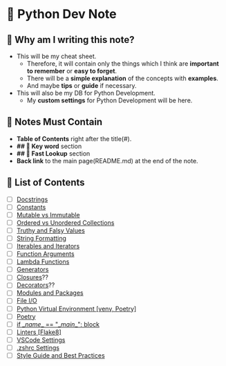 # 🐍 Python Dev Note

## 📘 Why am I writing this note?

- This will be my cheat sheet.
  - Therefore, it will contain only the things which I think are **important to remember** or **easy to forget**.
  - There will be a **simple explanation** of the concepts with **examples**.
  - And maybe **tips** or **guide** if necessary.
- This will also be my DB for Python Development.
  - My **custom settings** for Python Development will be here.

## 📜 Notes Must Contain

- **Table of Contents** right after the title(#).
- **## 🔑 Key word** section
- **## 👀 Fast Lookup** section
- **Back link** to the main page(README.md) at the end of the note.

## 📑 List of Contents

- [ ] [Docstrings](./docstrings.md)
- [ ] [Constants](./constants.md)
- [ ] [Mutable vs Immutable](./mutable-immutable.md)
- [ ] [Ordered vs Unordered Collections](./ordered-unordered.md)
- [ ] [Truthy and Falsy Values](./truthy-falsy.md)
- [ ] [String Formatting](./string-formatting.md)
- [ ] [Iterables and Iterators](./iterables-iterators.md)
- [ ] [Function Arguments](./function-arguments.md)
- [ ] [Lambda Functions](./lambda-functions.md)
- [ ] [Generators](./generators.md)
- [ ] [Closures](./closures.md)??
- [ ] [Decorators](./decorators.md)??
- [ ] [Modules and Packages](./modules-packages.md)
- [ ] [File I/O](./file-io.md)
- [ ] [Python Virtual Environment [venv, Poetry]](./virtual-environment.md)
- [ ] [Poetry](./poetry.md)
- [ ] [if \__name__ == "\__main__": block](./if-name-main.md)
- [ ] [Linters [Flake8]](./linters.md)
- [ ] [VSCode Settings](./vscode-settings.md)
- [ ] [.zshrc Settings](./zshrc-settings.md)
- [ ] [Style Guide and Best Practices](./style-guide-best-practices.md)